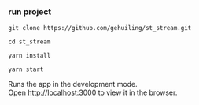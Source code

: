 ### run project
```
git clone https://github.com/gehuiling/st_stream.git

cd st_stream

yarn install

yarn start

```

Runs the app in the development mode.<br />
Open [http://localhost:3000](http://localhost:3000) to view it in the browser.

